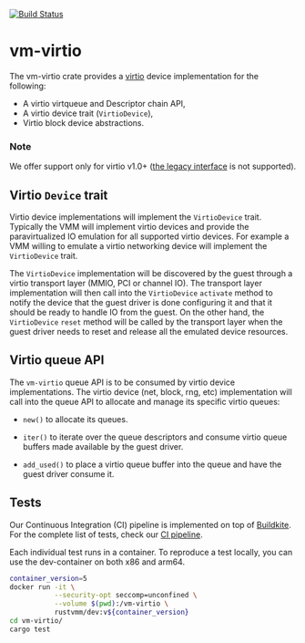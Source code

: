 [![Build Status](https://badge.buildkite.com/9e0e6c88972a3248a0908506d6946624da84e4e18c0870c4d0.svg)](https://buildkite.com/rust-vmm/vm-virtio-ci)

# vm-virtio

The vm-virtio crate provides a [virtio](https://www.oasis-open.org/committees/tc_home.php?wg_abbrev=virtio)
device implementation for the following:

* A virtio virtqueue and Descriptor chain API,
* A virtio device trait (`VirtioDevice`),
* Virtio block device abstractions.

### Note
We offer support only for virtio v1.0+
([the legacy interface](https://docs.oasis-open.org/virtio/virtio/v1.1/csprd01/virtio-v1.1-csprd01.html#x1-60001)
is not supported).

## Virtio `Device` trait

Virtio device implementations will implement the `VirtioDevice` trait.
Typically the VMM will implement virtio devices and provide the paravirtualized
IO emulation for all supported virtio devices. For example a VMM willing to emulate
a virtio networking device will implement the `VirtioDevice` trait.

The `VirtioDevice` implementation will be discovered by the guest through a virtio
transport layer (MMIO, PCI or channel IO). The transport layer implementation will
then call into the `VirtioDevice` `activate` method to notify the device that the
guest driver is done configuring it and that it should be ready to handle IO from
the guest.
On the other hand, the `VirtioDevice` `reset` method will be called by the transport
layer when the guest driver needs to reset and release all the emulated device resources.

## Virtio queue API

The `vm-virtio` queue API is to be consumed by virtio device implementations.
The virtio device (net, block, rng, etc) implementation will call into the
queue API to allocate and manage its specific virtio queues:

* `new()` to allocate its queues.

* `iter()` to iterate over the queue descriptors and consume virtio queue
  buffers made available by the guest driver.

* `add_used()` to place a virtio queue buffer into the queue and have the
  guest driver consume it.

## Tests

Our Continuous Integration (CI) pipeline is implemented on top of
[Buildkite](https://buildkite.com/).
For the complete list of tests, check our
[CI pipeline](https://buildkite.com/rust-vmm/rust-vmm-ci).

Each individual test runs in a container. To reproduce a test locally, you can
use the dev-container on both x86 and arm64.

```bash
container_version=5
docker run -it \
           --security-opt seccomp=unconfined \
           --volume $(pwd):/vm-virtio \
           rustvmm/dev:v${container_version}
cd vm-virtio/
cargo test
```
